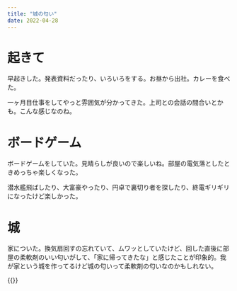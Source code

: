 ```yaml
---
title: "城の匂い"
date: 2022-04-28
---
```


# 起きて
早起きした。発表資料だったり、いろいろをする。お昼から出社。カレーを食べた。

一ヶ月目仕事をしてやっと雰囲気が分かってきた。上司との会話の間合いとかも。こんな感じなのね。

# ボードゲーム
ボードゲームをしていた。見晴らしが良いので楽しいね。部屋の電気落としたときめっちゃ楽しくなった。

潜水艦飛ばしたり、大富豪やったり、円卓で裏切り者を探したり、終電ギリギリになったけど楽しかった。


# 城
家についた。換気扇回すの忘れていて、ムワッとしていたけど、回した直後に部屋の柔軟剤のいい匂いがして、「家に帰ってきたな」と感じたことが印象的。我が家という城を作ってるけど城の匂いって柔軟剤の匂いなのかもしれない。

{{<tweet user="dango_bot" id="1520775913482633216">}}